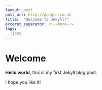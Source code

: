 ```yaml
---
layout: post
post_url: http://google.co.uk
title:  "Welcome to Jekyll!"
excerpt_separator: <!--more-->
tags: 
  -jobs
---
```


# Welcome

**Hello world**, this is my first Jekyll blog post.

<!--more-->
I hope you like it!
